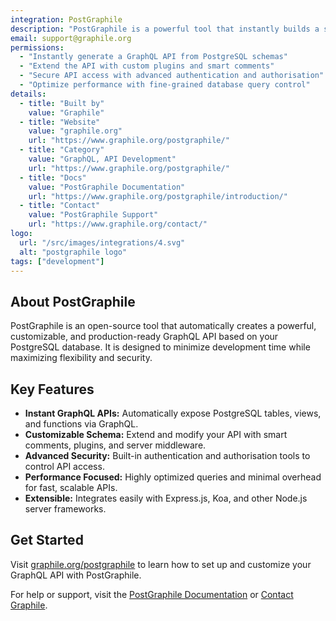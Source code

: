 ```yaml
---
integration: PostGraphile
description: "PostGraphile is a powerful tool that instantly builds a secure, high-performance, and fully customizable GraphQL API from a PostgreSQL database."
email: support@graphile.org
permissions:
  - "Instantly generate a GraphQL API from PostgreSQL schemas"
  - "Extend the API with custom plugins and smart comments"
  - "Secure API access with advanced authentication and authorisation"
  - "Optimize performance with fine-grained database query control"
details:
  - title: "Built by"
    value: "Graphile"
  - title: "Website"
    value: "graphile.org"
    url: "https://www.graphile.org/postgraphile/"
  - title: "Category"
    value: "GraphQL, API Development"
    url: "https://www.graphile.org/postgraphile/"
  - title: "Docs"
    value: "PostGraphile Documentation"
    url: "https://www.graphile.org/postgraphile/introduction/"
  - title: "Contact"
    value: "PostGraphile Support"
    url: "https://www.graphile.org/contact/"
logo:
  url: "/src/images/integrations/4.svg"
  alt: "postgraphile logo"
tags: ["development"]
---
```

## About PostGraphile

PostGraphile is an open-source tool that automatically creates a powerful, customizable, and production-ready GraphQL API based on your PostgreSQL database. It is designed to minimize development time while maximizing flexibility and security.

## Key Features

- **Instant GraphQL APIs:** Automatically expose PostgreSQL tables, views, and functions via GraphQL.
- **Customizable Schema:** Extend and modify your API with smart comments, plugins, and server middleware.
- **Advanced Security:** Built-in authentication and authorisation tools to control API access.
- **Performance Focused:** Highly optimized queries and minimal overhead for fast, scalable APIs.
- **Extensible:** Integrates easily with Express.js, Koa, and other Node.js server frameworks.

## Get Started

Visit [graphile.org/postgraphile](https://www.graphile.org/postgraphile/) to learn how to set up and customize your GraphQL API with PostGraphile.

For help or support, visit the [PostGraphile Documentation](https://www.graphile.org/postgraphile/introduction/) or [Contact Graphile](https://www.graphile.org/contact/).
